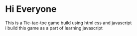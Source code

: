 <h1>Hi Everyone </h1>
<p>This is a Tic-tac-toe game build using html css and javascript
<br>
  i build this game as a part of learning javascript 
</p>
